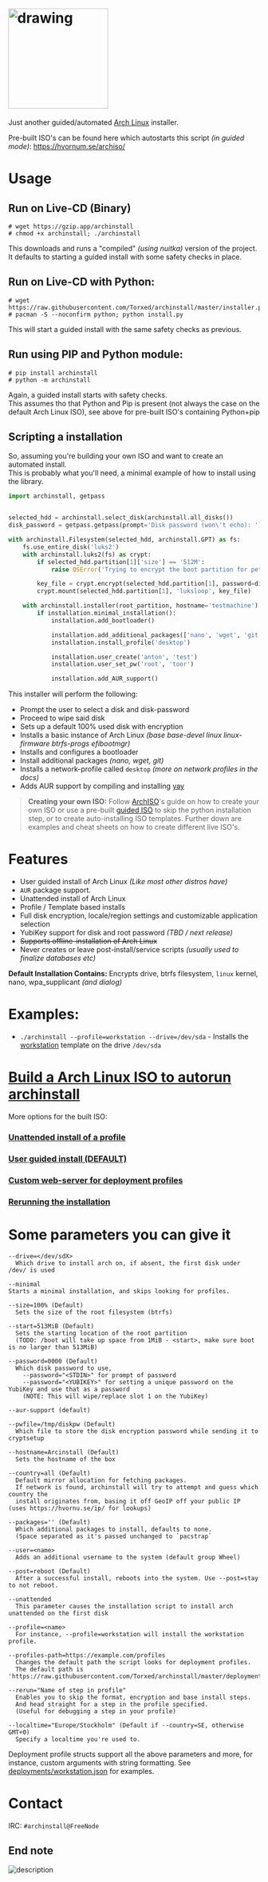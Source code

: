 # <img src="logo.png" alt="drawing" width="200"/>
Just another guided/automated [Arch Linux](https://wiki.archlinux.org/index.php/Arch_Linux) installer.

Pre-built ISO's can be found here which autostarts this script *(in guided mode)*: https://hvornum.se/archiso/

# Usage

## Run on Live-CD (Binary)

    # wget https://gzip.app/archinstall
    # chmod +x archinstall; ./archinstall

This downloads and runs a "compiled" *(using nuitka)* version of the project.<br>
It defaults to starting a guided install with some safety checks in place.

## Run on Live-CD with Python:

    # wget https://raw.githubusercontent.com/Torxed/archinstall/master/installer.py
    # pacman -S --noconfirm python; python install.py

This will start a guided install with the same safety checks as previous.<br>

## Run using PIP and Python module:

    # pip install archinstall
    # python -m archinstall

Again, a guided install starts with safety checks.<br>
This assumes tho that Python and Pip is present (not always the case on the default Arch Linux ISO), see above for pre-built ISO's containing Python+pip

## Scripting a installation

So, assuming you're building your own ISO and want to create an automated install.<br>
This is probably what you'll need, a minimal example of how to install using the library.

```python
import archinstall, getpass


selected_hdd = archinstall.select_disk(archinstall.all_disks())
disk_password = getpass.getpass(prompt='Disk password (won\'t echo): ')

with archinstall.Filesystem(selected_hdd, archinstall.GPT) as fs:
    fs.use_entire_disk('luks2')
    with archinstall.luks2(fs) as crypt:
        if selected_hdd.partition[1]['size'] == '512M':
            raise OSError('Trying to encrypt the boot partition for petes sake..')

        key_file = crypt.encrypt(selected_hdd.partition[1], password=disk_password, key_size=512, hash_type='sha512', iter_time=10000, key_file='./pwfile')
        crypt.mount(selected_hdd.partition[1], 'luksloop', key_file)

    with archinstall.installer(root_partition, hostname='testmachine') as installation:
        if installation.minimal_installation():
            installation.add_bootloader()

            installation.add_additional_packages(['nano', 'wget', 'git'])
            installation.install_profile('desktop')

            installation.user_create('anton', 'test')
            installation.user_set_pw('root', 'toor')

            installation.add_AUR_support()
```

This installer will perform the following:

 * Prompt the user to select a disk and disk-password
 * Proceed to wipe said disk
 * Sets up a default 100% used disk with encryption
 * Installs a basic instance of Arch Linux *(base base-devel linux linux-firmware btrfs-progs efibootmgr)*
 * Installs and configures a bootloader
 * Install additional packages *(nano, wget, git)*
 * Installs a network-profile called `desktop` *(more on network profiles in the docs)*
 * Adds AUR support by compiling and installing [yay](https://github.com/Jguer/yay)

> **Creating your own ISO:** Follow [ArchISO](https://wiki.archlinux.org/index.php/archiso)'s guide on how to create your own ISO or use a pre-built [guided ISO](https://hvornum.se/archiso/) to skip the python installation step, or to create auto-installing ISO templates. Further down are examples and cheat sheets on how to create different live ISO's.

# Features

 * User guided install of Arch Linux *(Like most other distros have)*
 * `AUR` package support.
 * Unattended install of Arch Linux
 * Profile / Template based installs
 * Full disk encryption, locale/region settings and customizable application selection
 * YubiKey support for disk and root password *(TBD / next release)*
 * <strike>Supports offline-installation of Arch Linux</strike>
 * Never creates or leave post-install/service scripts *(usually used to finalize databases etc)*

**Default Installation Contains:** Encrypts drive, btrfs filesystem, `linux` kernel, nano, wpa_supplicant *(and dialog)* 

# Examples:

 * `./archinstall --profile=workstation --drive=/dev/sda` - Installs the [workstation](https://github.com/Torxed/archinstall/blob/master/deployments/workstation.json) template on the drive `/dev/sda`

# [Build a Arch Linux ISO to autorun archinstall](https://github.com/Torxed/archinstall/wiki/Autorun-on-Arch-Live-CD)

More options for the built ISO:

### [Unattended install of a profile](https://github.com/Torxed/archinstall/wiki/Unattended-install-of-a-profile)

### [User guided install (DEFAULT)](https://github.com/Torxed/archinstall/wiki/User-guided-installation-(DEFAULT))

### [Custom web-server for deployment profiles](https://github.com/Torxed/archinstall/wiki/Custom-web-server-for-deployment-profiles)

### [Rerunning the installation](https://github.com/Torxed/archinstall/wiki/Rerunning-the-installation)

# Some parameters you can give it

    --drive=</dev/sdX>
      Which drive to install arch on, if absent, the first disk under /dev/ is used

    --minimal
    Starts a minimal installation, and skips looking for profiles.
    
    --size=100% (Default)
      Sets the size of the root filesystem (btrfs)
    
    --start=513MiB (Default)
      Sets the starting location of the root partition
      (TODO: /boot will take up space from 1MiB - <start>, make sure boot is no larger than 513MiB)
    
    --password=0000 (Default)
      Which disk password to use,
        --password="<STDIN>" for prompt of password
        --password="<YUBIKEY>" for setting a unique password on the YubiKey and use that as a password
        (NOTE: This will wipe/replace slot 1 on the YubiKey)

    --aur-support (default)

    --pwfile=/tmp/diskpw (Default)
      Which file to store the disk encryption password while sending it to cryptsetup
    
    --hostname=Arcinstall (Default)
      Sets the hostname of the box
    
    --country=all (Default)
      Default mirror allocation for fetching packages.
      If network is found, archinstall will try to attempt and guess which country the
      install originates from, basing it off GeoIP off your public IP (uses https://hvornu.se/ip/ for lookups)
    
    --packages='' (Default)
      Which additional packages to install, defaults to none.
      (Space separated as it's passed unchanged to `pacstrap`
    
    --user=<name>
      Adds an additional username to the system (default group Wheel)
    
    --post=reboot (Default)
      After a successful install, reboots into the system. Use --post=stay to not reboot.

    --unattended
      This parameter causes the installation script to install arch unattended on the first disk

    --profile=<name>
      For instance, --profile=workstation will install the workstation profile.

    --profiles-path=https://example.com/profiles
      Changes the default path the script looks for deployment profiles.
      The default path is 'https://raw.githubusercontent.com/Torxed/archinstall/master/deployments'

    --rerun="Name of step in profile"
      Enables you to skip the format, encryption and base install steps.
      And head straight for a step in the profile specified.
      (Useful for debugging a step in your profile)

    --localtime="Europe/Stockholm" (Default if --country=SE, otherwise GMT+0)
      Specify a localtime you're used to.

Deployment profile structs support all the above parameters and more, for instance, custom arguments with string formatting.
See [deployments/workstation.json](https://github.com/Torxed/archinstall/blob/net-deploy/deployments/workstation.json) for examples.

# Contact

IRC: `#archinstall@FreeNode`

## End note

 ![description](description.jpg)
